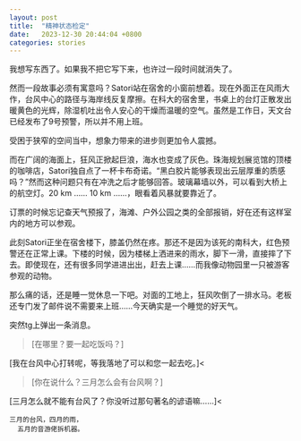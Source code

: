 ```yaml
---
layout: post
title:  "精神状态检定"
date:   2023-12-30 20:44:04 +0800
categories: stories
---
```


我想写东西了。如果我不把它写下来，也许过一段时间就消失了。

然而一段故事必须有寓意吗？Satori站在宿舍的小窗前想着。现在外面正在风雨大作，台风中心的路径与海岸线反复摩擦。在科大的宿舍里，书桌上的台灯正散发出暖黄色的光辉，除湿机吐出令人安心的干燥而温暖的空气。虽然是工作日，天文台已经发布了9号预警，所以并不用上班。

受困于狭窄的空间当中，想象力带来的进步则更加令人震撼。

而在广阔的海面上，狂风正掀起巨浪，海水也变成了灰色。珠海规划展览馆的顶楼的咖啡店，Satori独自点了一杯卡布奇诺。“黑白胶片能够表现出云层厚重的质感吗？”然而这种问题只有在冲洗之后才能够回答。玻璃幕墙以外，可以看到大桥上的航空灯。20 km …… 10 km ……，眼看着风暴就要靠近了。

订票的时候忘记查天气预报了，海滩、户外公园之类的全部报销，好在还有这样室内的地方可以参观。

此刻Satori正坐在宿舍楼下，膝盖仍然在疼。那还不是因为该死的南科大，红色预警还在正常上课。下楼的时候，因为楼梯上洒进来的雨水，脚下一滑，直接摔了下去。即使现在，还有很多同学进进出出，赶去上课……而我像动物园里一只被游客参观的动物。

那么痛的话，还是睡一觉休息一下吧。对面的工地上，狂风吹倒了一排水马。老板还专门发了邮件说不需要来上班……今天确实是一个睡觉的好天气。

突然tg上弹出一条消息。

>[在哪里？要一起吃饭吗？]

[我在台风中心打转呢，等我落地了可以和您一起去吃。]<

>[你在说什么？三月怎么会有台风啊？]

[三月怎么就不能有台风了？你没听过那句著名的谚语嘛……]<

    三月的台风，四月的雨，
      五月的音游佬拆机器。



